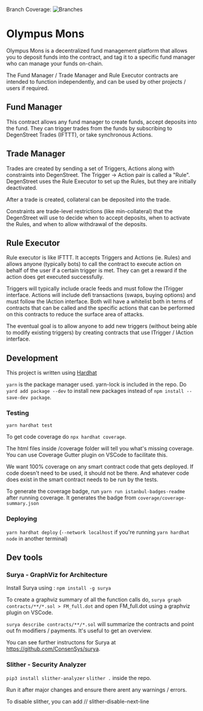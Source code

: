 Branch Coverage: ![Branches](https://img.shields.io/badge/branches-71.43%25-red.svg?style=flat)

# Olympus Mons

Olympus Mons is a decentralized fund management platform that allows you to deposit funds into the contract, and tag it to a specific fund manager who can manage your funds on-chain.

The Fund Manager / Trade Manager and Rule Executor contracts are intended to function independently, and can be used by other projects / users if required.

## Fund Manager

This contract allows any fund manager to create funds, accept deposits into the fund. They can trigger trades from the funds by subscribing to DegenStreet Trades (IFTTT), or take synchronous Actions.

## Trade Manager

Trades are created by sending a set of Triggers, Actions along with constraints into DegenStreet. The Trigger -> Action pair is called a "Rule". DegenStreet uses the Rule Executor to set up the Rules, but they are initially deactivated.

After a trade is created, collateral can be deposited into the trade.

Constraints are trade-level restrictions (like min-collateral) that the DegenStreet will use to decide when to accept deposits, when to activate the Rules, and when to allow withdrawal of the deposits.

## Rule Executor

Rule executor is like IFTTT. It accepts Triggers and Actions (ie. Rules) and allows anyone (typically bots) to call the contract to execute action on behalf of the user if a certain trigger is met. They can get a reward if the action does get executed successfully.

Triggers will typically include oracle feeds and must follow the ITrigger interface.
Actions will include defi transactions (swaps, buying options) and must follow the IAction interface.
Both will have a whitelist both in terms of contracts that can be called and the specific actions that can be performed on this contracts to reduce the surface area of attacks.

The eventual goal is to allow anyone to add new triggers (without being able to modify existing triggers) by creating contracts that use ITrigger / IAction interface.

## Development

This project is written using [Hardhat](https://hardhat.org/)

`yarn` is the package manager used. yarn-lock is included in the repo. Do `yard add package --dev` to install new packages instead of `npm install --save-dev package`.

### Testing

`yarn hardhat test`

To get code coverage do `npx hardhat coverage`.

The html files inside /coverage folder will tell you what's missing coverage. You can use Coverage Gutter plugin on VSCode to facilitate this.

We want 100% coverage on any smart contract code that gets deployed. If code doesn't need to be used, it should not be there. And whatever code does exist in the smart contract needs to be run by the tests.

To generate the coverage badge, run `yarn run istanbul-badges-readme` after running coverage. It generates the badge from `coverage/coverage-summary.json`

### Deploying

`yarn hardhat deploy` (`--network localhost` if you're running `yarn hardhat node` in another terminal)

## Dev tools

### Surya - GraphViz for Architecture

Install Surya using : `npm install -g surya`

To create a graphviz summary of all the function calls do, `surya graph contracts/**/*.sol > FM_full.dot` and open FM_full.dot using a graphviz plugin on VSCode.

`surya describe contracts/**/*.sol` will summarize the contracts and point out fn modifiers / payments. It's useful to get an overview.

You can see further instructons for Surya at https://github.com/ConsenSys/surya.

### Slither - Security Analyzer

`pip3 install slither-analyzer`
`slither .` inside the repo.

Run it after major changes and ensure there arent any warnings / errors.

To disable slither, you can add // slither-disable-next-line <rule>
